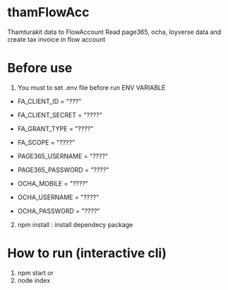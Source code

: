 # thamFlowAcc
Thamturakit data to FlowAccount
Read page365, ocha, loyverse data and create tax invoice in flow account

# Before use
1. You must to set .env file before run
  ENV VARIABLE
  + FA_CLIENT_ID = "???" 
  + FA_CLIENT_SECRET = "????"
  + FA_GRANT_TYPE = "????"
  + FA_SCOPE = "????"
  
  + PAGE365_USERNAME = "????"
  + PAGE365_PASSWORD = "????"
  
  + OCHA_MOBILE = "????"
  + OCHA_USERNAME = "????"
  + OCHA_PASSWORD = "????"
  
2. npm install  :  install dependecy package
  
# How to run (interactive cli)
1. npm start    or
2. node index
